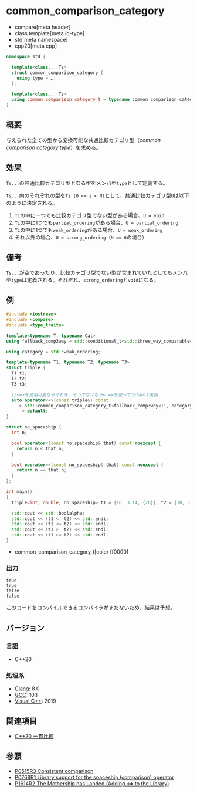 # common_comparison_category

* compare[meta header]
* class template[meta id-type]
* std[meta namespace]
* cpp20[meta cpp]

```cpp
namespace std {

  template<class... Ts>
  struct common_comparison_category {
    using type = …;
  };

  template<class... Ts>
  using common_comparison_category_t = typename common_comparison_category<Ts...>::type;
}
```

## 概要

与えられた全ての型から変換可能な共通比較カテゴリ型（*common comparison category type*）を求める。


## 効果

`Ts...`の共通比較カテゴリ型となる型をメンバ型`type`として定義する。


`Ts...`内のそれぞれの型を`Ti (0 <= i < N)`として、共通比較カテゴリ型`U`は以下のように決定される。

1. `Ti`の中に一つでも比較カテゴリ型でない型がある場合、`U = void`
2. `Ti`の中に1つでも`partial_ordering`がある場合、`U = partial_ordering`
3. `Ti`の中に1つでも`weak_ordering`がある場合、`U = weak_ordering`
4. それ以外の場合、`U = strong_ordering`（`N == 0`の場合）

## 備考

`Ts...`が空であったり、比較カテゴリ型でない型が含まれていたとしてもメンバ型`type`は定義される。それぞれ、`strong_ordering`と`void`になる。

## 例

```cpp example
#include <iostream>
#include <compare>
#include <type_traits>

template<typename T, typename Cat>
using fallback_comp3way = std::conditional_t<std::three_way_comparable<T>, std::compare_three_way_result_t<T>, Cat>;

using category = std::weak_ordering;

template<typename T1, typename T2, typename T3>
struct triple {
  T1 t1;
  T2 t2;
  T3 t3;

  //<=>を使用可能ならそれを、そうでないなら< ==を使ってdefault実装
  auto operator<=>(const triple&) const
    -> std::common_comparison_category_t<fallback_comp3way<T1, category>, fallback_comp3way<T2, category>, fallback_comp3way<T3, category>>
      = default;
}

struct no_spaceship {
  int n;

  bool operator<(const no_spaceship& that) const noexcept {
    return n < that.n;
  }

  bool operator==(const no_spaceship& that) const noexcept {
    return n == that.n;
  }
};

int main()
{
  triple<int, double, no_spaceship> t1 = {10, 3.14, {20}}, t2 = {10, 3.14, {30}};

  std::cout << std::boolalpha;
  std::cout << (t1 <  t2) << std::endl;
  std::cout << (t1 <= t2) << std::endl;
  std::cout << (t1 >  t2) << std::endl;
  std::cout << (t1 >= t2) << std::endl;
}
```
* common_comparison_category_t[color ff0000]

### 出力
```
true
true
false
false
```

このコードをコンパイルできるコンパイラがまだないため、結果は予想。

## バージョン
### 言語
- C++20

### 処理系
- [Clang](/implementation.md#clang): 8.0
- [GCC](/implementation.md#gcc): 10.1
- [Visual C++](/implementation.md#visual_cpp): 2019

## 関連項目

- [C++20 一貫比較](/lang/cpp20/consistent_comparison.md)


## 参照

- [P0515R3 Consistent comparison](http://wg21.link/p0515)
- [P0768R1 Library support for the spaceship (comparison) operator](http://wg21.link/p0768)
- [P1614R2 The Mothership has Landed (Adding <=> to the Library)](http://wg21.link/p1614)
